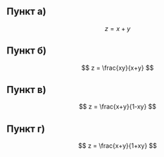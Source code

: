 ## Пункт а)

$$ z = x + y $$

## Пункт б)

$$ z = \frac{xy}{x+y} $$

## Пункт в)

$$ z = \frac{x+y}{1-xy} $$

## Пункт г)

$$ z = \frac{x+y}{1+xy} $$